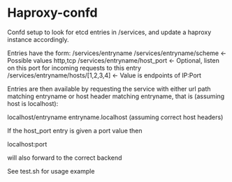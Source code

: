 # Haproxy-confd

Confd setup to look for etcd entries in /services, and
update a haproxy instance accordingly.

Entries have the form:
/services/entryname
/services/entryname/scheme <- Possible values http,tcp
/services/entryname/host_port <- Optional, listen on this port for
incoming requests to this entry
/services/entryname/hosts/[1,2,3,4] <- Value is endpoints of IP:Port

Entries are then available by requesting the service with either
url path matching entryname or host header matching entryname, that is
(assuming host is localhost):

localhost/entryname
entryname.localhost (assuming correct host headers)

If the host_port entry is given a port value then

localhost:port

will also forward to the correct backend


See test.sh for usage example
